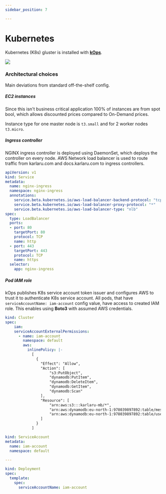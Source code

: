 ```yaml
---
sidebar_position: 7

---
```


# Kubernetes

Kubernetes (K8s) gluster is installed with [**kOps**](https://github.com/kubernetes/kops).

<img src="/img/k8s.svg"/>

### Architectural choices

Main deviations from standard off-the-shelf config.

##### EC2 instances

Since this isn't business critical application 100% of instances are from spot bool, which allows 
discounted prices compared to On-Demand prices.

Instance type for one master node is `t3.small` and for 2 worker nodes `t3.micro`.


##### Ingress controller

NGINX ingress controller is deployed using DaemonSet, which deploys the controller on every node.
AWS Network load balancer is used to route traffic from karlaru.com and docs.karlaru.com to ingress controllers.
```yaml
apiVersion: v1
kind: Service
metadata:
  name: nginx-ingress
  namespace: nginx-ingress
  annotations:
    service.beta.kubernetes.io/aws-load-balancer-backend-protocol: "tcp"
    service.beta.kubernetes.io/aws-load-balancer-proxy-protocol: "*"
    service.beta.kubernetes.io/aws-load-balancer-type: "nlb"
spec:
  type: LoadBalancer
  ports:
  - port: 80
    targetPort: 80
    protocol: TCP
    name: http
  - port: 443
    targetPort: 443
    protocol: TCP
    name: https
  selector:
    app: nginx-ingress
```


##### Pod IAM role

kOps publishes K8s service account token issuer and configures
AWS to trust it to authenticate K8s service account. 
All pods, that have `serviceAccountName: iam-account` config value,
have access to created IAM role. 
This enables using **Boto3** with assumed AWS credentials.

```yaml 
kind: Cluster
spec:
    iam:
    serviceAccountExternalPermissions:
      - name: iam-account
        namespace: default
        aws:
          inlinePolicy: |-
            [
              {
                "Effect": "Allow",
                "Action": [
                    "s3:PutObject",
                    "dynamodb:PutItem",
                    "dynamodb:DeleteItem",
                    "dynamodb:GetItem",
                    "dynamodb:Scan"
                ],
                "Resource": [
                    "arn:aws:s3:::karlaru-mb/*",
                    "arn:aws:dynamodb:eu-north-1:978039897892:table/messages",
                    "arn:aws:dynamodb:eu-north-1:978039897892:table/users"
                ]
              }
            ]
```

```yaml 
kind: ServiceAccount
metadata:
  name: iam-account
  namespace: default
  
---

kind: Deployment
spec:
  template:
    spec:
      serviceAccountName: iam-account
```

